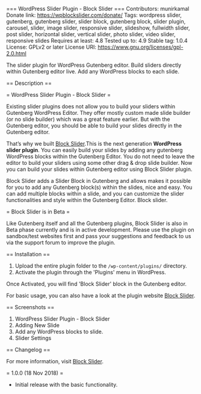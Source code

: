 === WordPress Slider Plugin - Block Slider ===
Contributors: munirkamal
Donate link: https://wpblockslider.com/donate/
Tags: wordpress slider, gutenberg, gutenberg slider, slider block, gutenberg block, slider plugin, carousel, slider, image slider, responsive slider, slideshow, fullwidth slider, post slider, horizontal slider, vertical slider, photo slider, video slider, responsive slides
Requires at least: 4.8
Tested up to: 4.9
Stable tag: 1.0.4
License: GPLv2 or later
License URI: https://www.gnu.org/licenses/gpl-2.0.html

The slider plugin for WordPress Gutenberg editor. Build sliders directly within Gutenberg editor live. Add any WordPress blocks to each slide.


== Description ==

= WordPress Slider Plugin - Block Slider =

Existing slider plugins does not allow you to build your sliders within Gutenberg WordPress Editor. They offer mostly custom made slide builder (or no slide builder) which was a great feature earlier. But with the Gutenberg editor, you should be able to build your slides directly in the Gutenberg editor. 

That’s why we built <a href="http://wpblockslider.com/" rel="friend" title="Block Slider">Block Slider</a>.This is the next generation **WordPress slider plugin**. You can easily build your slides by adding any gutenberg WordPress blocks within the Gutenberg Editor. You do not need to leave the editor to build your sliders using some other drag & drop slide builder. Now you can build your slides within Gutenberg editor using Block Slider plugin.

Block Slider adds a Slider Block in Gutenberg and allows makes it possible for you to add any Gutenberg block(s) within the slides, nice and easy. You can add multiple blocks within a slide, and you can customize the slider functionalities and style within the Gutenberg Editor. Block slider.


= Block Slider is in Beta =

Like Gutenberg itself and all the Gutenberg plugins, Block Slider is also in Beta phase currently and is in active development. Please use the plugin on sandbox/test websites first and pass your suggestions and feedback to us via the support forum to improve the plugin.

== Installation ==

1. Upload the entire plugin folder to the `/wp-content/plugins/` directory.
1. Activate the plugin through the 'Plugins' menu in WordPress.

Once Activated, you will find 'Block Slider' block in the Gutenberg editor.

For basic usage, you can also have a look at the plugin website [Block Slider](https://wpblockslider.com/).


== Screenshots ==

1. WordPress Slider Plugin - Block Slider
2. Adding New Slide
3. Add any WordPress blocks to slide.
4. Slider Settings

== Changelog ==

For more information, visit [Block Slider](https://wpblockslider.com).

= 1.0.0 (18 Nov 2018) =

* Initial release with the basic functionality.
